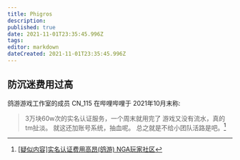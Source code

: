 ```yaml
---
title: Phigros
description: 
published: true
date: 2021-11-01T23:35:45.996Z
tags: 
editor: markdown
dateCreated: 2021-11-01T23:35:45.996Z
---
```


## 防沉迷费用过高

鸽游游戏工作室的成员 CN_115 在哔哩哔哩于 2021年10月末称:

> 3万块60w次的实名认证服务，一个周末就用完了
> 游戏又没有流水，真的tm扯淡。
> 就这还加账号系统，抽血呢。
> 总之就是不给小团队活路是吧。[^UnRrP]

[^UnRrP]: [[疑似内容]实名认证费用高昂(鸽游) NGA玩家社区](https://archive.md/UnRrP "https://bbs.nga.cn/read.php?tid=29133722")
